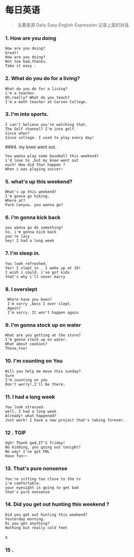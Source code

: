 # 每日英语
> 主要来源 Daliy Easy English Expression 记录上面的对话

### 1. How are you doing
```
How are you doing?
Great!
How are you doing?
Not too bad,thanks.
Take it easy .
```
### 2. What do you do for a living?

```
What do you do for a living?
i'm a teacher.
Oh,really? What do you teach?
I'm a math teacher at Carson College.
```
### 3. I'm into sports.
```
I can't believe you're watching that.
The Golf channel? I'm into golf.
Since when?
Since college. I used to play every day!
```

###4. my knee went out.
```
You wanna play some baseball this weekend?
i'd love to ,but my knee went out
ouch! How did that happen ?
When i was playing soccer~
```

### 5. what's up this weekend?

```
What's up this weekend?
I'm gonna go hiking.
Where at?
Park Canyou. you wanna go?
```
### 6. i'm gonna kick back

```
you wanna go do something?
no, i'm gonna kick back
you're lazy
hey! I had a long week
```

### 7. I'm sleep in.
```
You look refreshed.
Yes! I slept in . I woke up at 10!
I wish i could. i've got kids
that's why i'll never marry
```

### 8. I overslept

```
 Where have you been?
 I'm sorry ,boss I over slept.
 Again?
 I'm sorry. It won't happen again
```


### 9. I'm gonna stock up on water
```
What are you getting at the store?
I'm gonna stock up on water.
What about cookies?
Those,too!
```
### 10. I'm counting on You
```
Will you help me move this sunday?
Sure
I'm counting on you
Don't worry!,I'll be there.
```
### 11. I had a long week

```
You look stressed.
well, I had a long week
Already! what happened?
Just work! I have a new project that's taking forever.
```

### 12 . TGIF
```
Ugh! Thank god,IT'S friday!
No kidding, you going out tonight?
No way! I've got FNL
Have fun~~
```
### 13. That's pure nonsense
```
You're sitting too close to the tv
i'm comfortable.
your eyesight is going to get bad
that's pure nonsense
```
### 14. Did you get out hunting this weekend ?
```
Did you get out hunting this weekend?
Yesterday morning.
Di you get anything?
Nothing but really cold feet
```
s

### 15 .
